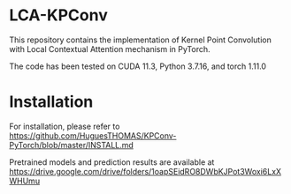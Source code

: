 # LCA-KPConv

This repository contains the implementation of Kernel Point Convolution with Local Contextual Attention mechanism in PyTorch.

The code has been tested on 
CUDA 11.3, Python 3.7.16, and torch 1.11.0

# Installation  
For installation, please refer to https://github.com/HuguesTHOMAS/KPConv-PyTorch/blob/master/INSTALL.md

Pretrained models and prediction results are available at https://drive.google.com/drive/folders/1oapSEidRO8DWbKJPot3Woxi6LxXWHUmu

